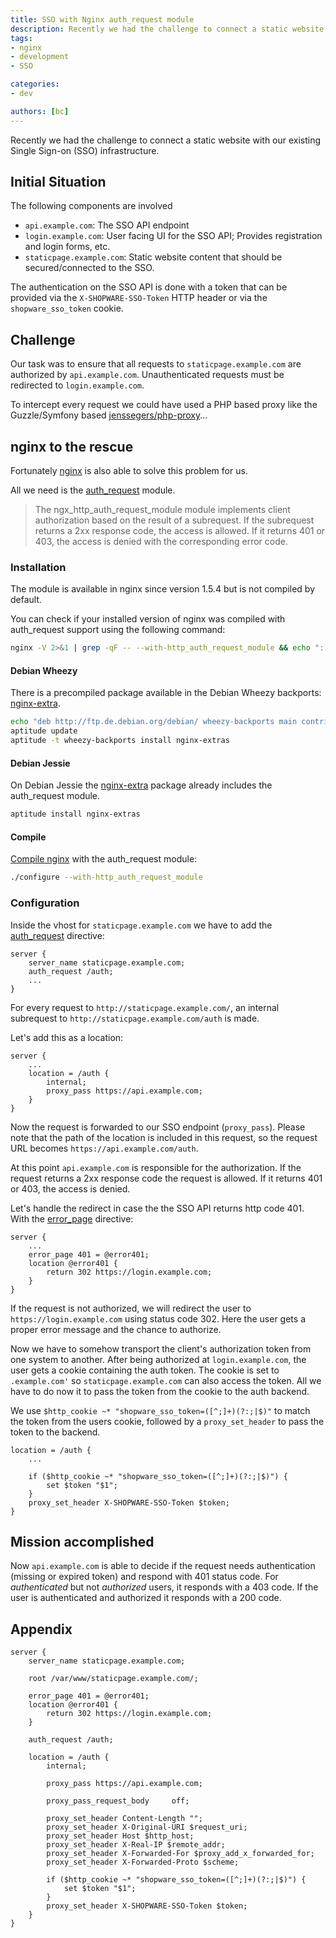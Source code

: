 ```yaml
---
title: SSO with Nginx auth_request module
description: Recently we had the challenge to connect a static website with our existing Single Sign-on (SSO) infrastructure
tags:
- nginx
- development
- SSO

categories:
- dev

authors: [bc]
---
```


Recently we had the challenge to connect a static website with our existing Single Sign-on (SSO) infrastructure.

## Initial Situation

The following components are involved

- `api.example.com`: The SSO API endpoint
- `login.example.com`: User facing UI for the SSO API; Provides registration and login forms, etc.
- `staticpage.example.com`: Static website content that should be secured/connected to the SSO.

The authentication on the SSO API is done with a token that can be provided via the `X-SHOPWARE-SSO-Token` HTTP header or via the `shopware_sso_token` cookie.

## Challenge

Our task was to ensure that all requests to `staticpage.example.com` are authorized by `api.example.com`. Unauthenticated requests must be redirected to `login.example.com`.

To intercept every request we could have used a PHP based proxy like the Guzzle/Symfony based [jenssegers/php-proxy](https://github.com/jenssegers/php-proxy)...

## nginx to the rescue

Fortunately [nginx](http://nginx.org/) is also able to solve this problem for us.

All we need is the [auth_request](http://nginx.org/en/docs/http/ngx_http_auth_request_module.html) module.

> The ngx_http_auth_request_module module implements client authorization based on the result of a subrequest.
> If the subrequest returns a 2xx response code, the access is allowed.
> If it returns 401 or 403, the access is denied with the corresponding error code.


### Installation

The module is available in nginx since version 1.5.4 but is not compiled by default.

You can check if your installed version of nginx was compiled with auth_request support using the following command:

```bash
nginx -V 2>&1 | grep -qF -- --with-http_auth_request_module && echo ":)" || echo ":("
```

#### Debian Wheezy

There is a precompiled package available in the Debian Wheezy backports: [nginx-extra](https://packages.debian.org/wheezy-backports/nginx-extras).

```bash
echo "deb http://ftp.de.debian.org/debian/ wheezy-backports main contrib non-free" > /etc/apt/sources.list.d/backports.list
aptitude update
aptitude -t wheezy-backports install nginx-extras
```

#### Debian Jessie

On Debian Jessie the [nginx-extra](https://packages.debian.org/jessie/nginx-extras) package already includes the auth_request module.

```bash
aptitude install nginx-extras
```


#### Compile

[Compile nginx](http://wiki.nginx.org/Install#Building_Nginx_From_Source) with the auth_request module:

```bash
./configure --with-http_auth_request_module
```

### Configuration

Inside the vhost for `staticpage.example.com` we have to add the [auth_request](http://nginx.org/en/docs/http/ngx_http_auth_request_module.html#auth_request) directive:

```
server {
    server_name staticpage.example.com;
    auth_request /auth;
    ...
}
```

For every request to `http://staticpage.example.com/`, an internal subrequest to `http://staticpage.example.com/auth` is made.

Let's add this as a location:


```
server {
    ...
    location = /auth {
        internal;
        proxy_pass https://api.example.com;
    }
}
```

Now the request is forwarded to our SSO endpoint (`proxy_pass`). Please note that the path of the location is included in this request, so the request URL becomes `https://api.example.com/auth`.

At this point `api.example.com` is responsible for the authorization. If the request returns a 2xx response code the request is allowed. If it returns 401 or 403, the access is denied.

Let's handle the redirect in case the the SSO API returns http code 401.
With the [error_page](http://nginx.org/en/docs/http/ngx_http_core_module.html#error_page) directive:

```
server {
    ...
    error_page 401 = @error401;
    location @error401 {
        return 302 https://login.example.com;
    }
}
```

If the request is not authorized, we will redirect the user to `https://login.example.com` using status code 302. Here the user gets a proper error message and the chance to authorize.

Now we have to somehow transport the client's authorization token from one system to another.
After being authorized at `login.example.com`, the user gets a cookie containing the auth token. The cookie is set to `.example.com'` so `staticpage.example.com` can also access the token.
All we have to do now it to pass the token from the cookie to the auth backend.

We use `$http_cookie ~* "shopware_sso_token=([^;]+)(?:;|$)"` to match the token from the users cookie, followed by a `proxy_set_header` to pass the token to the backend.

```
location = /auth {
    ...

    if ($http_cookie ~* "shopware_sso_token=([^;]+)(?:;|$)") {
        set $token "$1";
    }
    proxy_set_header X-SHOPWARE-SSO-Token $token;
}
```

## Mission accomplished
Now `api.example.com` is able to decide if the request needs authentication (missing or expired token) and respond with 401 status code. For *authenticated* but not *authorized* users, it responds with a 403 code.
If the user is authenticated and authorized it responds with a 200 code.

## Appendix

```
server {
    server_name staticpage.example.com;

    root /var/www/staticpage.example.com/;

    error_page 401 = @error401;
    location @error401 {
        return 302 https://login.example.com;
    }

    auth_request /auth;

    location = /auth {
        internal;

        proxy_pass https://api.example.com;

        proxy_pass_request_body     off;

        proxy_set_header Content-Length "";
        proxy_set_header X-Original-URI $request_uri;
        proxy_set_header Host $http_host;
        proxy_set_header X-Real-IP $remote_addr;
        proxy_set_header X-Forwarded-For $proxy_add_x_forwarded_for;
        proxy_set_header X-Forwarded-Proto $scheme;

        if ($http_cookie ~* "shopware_sso_token=([^;]+)(?:;|$)") {
            set $token "$1";
        }
        proxy_set_header X-SHOPWARE-SSO-Token $token;
    }
}
```

